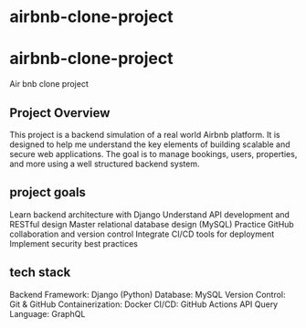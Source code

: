 # airbnb-clone-project
# airbnb-clone-project
Air bnb clone project
## Project Overview
This project is a backend simulation of a real world Airbnb platform. It is designed to help me understand the key elements of building scalable and secure web applications. The goal is to manage bookings, users, properties, and more using a well structured backend system.
## project goals
Learn backend architecture with Django
Understand API development and RESTful design
Master relational database design (MySQL)
Practice GitHub collaboration and version control
Integrate CI/CD tools for deployment
Implement security best practices
## tech stack
 Backend Framework: Django (Python)
 Database: MySQL
 Version Control: Git & GitHub
 Containerization: Docker
 CI/CD: GitHub Actions
 API Query Language: GraphQL 